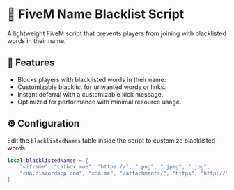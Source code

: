 # 🚫 FiveM Name Blacklist Script  

A lightweight FiveM script that prevents players from joining with blacklisted words in their name.  

## 🚀 Features  
- Blocks players with blacklisted words in their name.  
- Customizable blacklist for unwanted words or links.  
- Instant deferral with a customizable kick message.  
- Optimized for performance with minimal resource usage.  

## ⚙️ Configuration  
Edit the `blacklistedNames` table inside the script to customize blacklisted words:  

```lua
local blacklistedNames = {
    "<iframe", "catbox.moe", "https://", ".png", ".jpeg", ".jpg", 
    "cdn.discordapp.com", "xoa.me", "/attachments/", "https", "http://"
}

